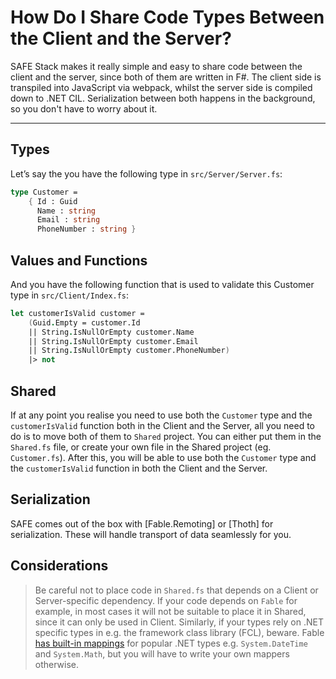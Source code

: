 # How Do I Share Code Types Between the Client and the Server?
SAFE Stack makes it really simple and easy to share code between the client and the server, since both of them are written in F#. The client side is transpiled into JavaScript via webpack, whilst the server side is compiled down to .NET CIL. Serialization between both happens in the background, so you don't have to worry about it.

---

## Types
Let’s say the you have the following type in `src/Server/Server.fs`:
```fsharp
type Customer =
    { Id : Guid
      Name : string
      Email : string
      PhoneNumber : string }
```

## Values and Functions
And you have the following function that is used to validate this Customer type in `src/Client/Index.fs`:
```fsharp
let customerIsValid customer =
    (Guid.Empty = customer.Id
    || String.IsNullOrEmpty customer.Name
    || String.IsNullOrEmpty customer.Email
    || String.IsNullOrEmpty customer.PhoneNumber)
    |> not
```

## Shared
If at any point you realise you need to use both the `Customer` type and the `customerIsValid` function both in the Client and the Server, all you need to do is to move both of them to `Shared` project. You can either put them in the `Shared.fs` file, or create your own file in the Shared project (eg. `Customer.fs`). After this, you will be able to use both the `Customer` type and the `customerIsValid` function in both the Client and the Server.

## Serialization
SAFE comes out of the box with [Fable.Remoting] or [Thoth] for serialization. These will handle transport of data seamlessly for you.

## Considerations

> Be careful not to place code in `Shared.fs` that depends on a Client or Server-specific dependency. If your code depends on `Fable` for example, in most cases it will not be suitable to place it in Shared, since it can only be used in Client. Similarly, if your types rely on .NET specific types in e.g. the framework class library (FCL), beware. Fable [has built-in mappings](https://fable.io/docs/dotnet/compatibility.html) for popular .NET types e.g. `System.DateTime` and `System.Math`, but you will have to write your own mappers otherwise.